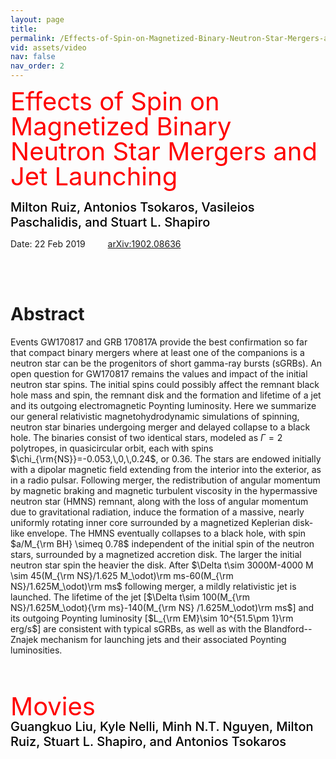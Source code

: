 ```yaml
---
layout: page
title: 
permalink: /Effects-of-Spin-on-Magnetized-Binary-Neutron-Star-Mergers-and-Jet-Launching/
vid: assets/video
nav: false
nav_order: 2
---
```


<div class="alert alert-block alert-success">
     <span style="color:red;font-weight:400;font-size:40px;line-height:1em">
        Effects of Spin on Magnetized Binary Neutron Star Mergers and Jet Launching 
     </span>
     <br/><br/>
     <span style="color:black;font-weight:500;font-size:20px">
     Milton Ruiz,
     Antonios Tsokaros,
     Vasileios Paschalidis, and
     Stuart L. Shapiro
     </span>
</div>

Date: 22 Feb 2019    &emsp;&emsp; [arXiv:1902.08636](https://arxiv.org/abs/1902.08636)

<br/><br/>


# Abstract 
  Events GW170817 and GRB 170817A provide the best confirmation so far
  that compact binary mergers where at least one of the companions is
  a neutron star can be the progenitors of short gamma-ray bursts
  (sGRBs).
  An open question for GW170817 remains the values and impact of the initial
  neutron star spins. The initial
  spins could possibly  affect
  the remnant black hole mass and spin, the remnant disk and the
  formation and lifetime of a jet and its outgoing electromagnetic
  Poynting luminosity. Here we summarize our general relativistic
  magnetohydrodynamic simulations of spinning, neutron star binaries
  undergoing merger and delayed collapse to a black hole. The binaries
  consist of two identical stars, modeled as $\Gamma=2$ polytropes, in
  quasicircular orbit, each with spins
  $\chi_{\rm{NS}}=-0.053,\,0,\,0.24$, or $0.36$.  The stars are endowed
  initially with a dipolar magnetic field extending from the interior
  into the exterior, as in a radio pulsar. Following merger, the
  redistribution of angular momentum by magnetic braking and magnetic
  turbulent viscosity in the hypermassive neutron star (HMNS) remnant,
  along with the loss of angular momentum due to gravitational
  radiation, induce the formation of a massive, nearly uniformly
  rotating inner core surrounded by a magnetized Keplerian disk-like
  envelope. The HMNS eventually collapses to a black hole, with spin
  $a/M_{\rm BH} \simeq 0.78$ independent of the initial spin of the
  neutron stars, surrounded by a magnetized accretion disk. The larger
  the initial neutron star spin the heavier the disk. After $\Delta
  t\sim 3000M-4000 M \sim 45(M_{\rm NS}/1.625 M_\odot)\rm ms-60(M_{\rm
    NS}/1.625M_\odot)\rm ms$ following merger, a mildly relativistic
  jet is launched.  The lifetime of the jet [$\Delta t\sim 100(M_{\rm
      NS}/1.625M_\odot){\rm ms}-140(M_{\rm NS} /1.625M_\odot)\rm ms$]
  and its outgoing Poynting luminosity [$L_{\rm EM}\sim 10^{51.5\pm
      1}\rm erg/s$] are consistent with typical sGRBs, as well as with
  the Blandford--Znajek mechanism for launching jets and their
  associated Poynting luminosities.


<br/><br/>

<div class="alert alert-block alert-info">
     <span style="color:red;font-weight:400;font-size:40px;line-height:1em">
        Movies
     </span>
     <br/>
     <span style="color:black;font-weight:500;font-size:20px">
     Guangkuo Liu,
     Kyle Nelli,
     Minh N.T. Nguyen,
     Milton Ruiz,
     Stuart L. Shapiro, and
     Antonios Tsokaros
     </span>
</div>

<br/>

